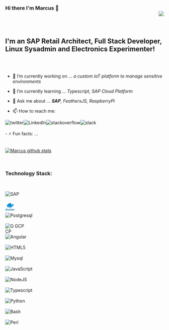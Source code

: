 ### Hi there I'm Marcus 👋 <div align = 'right'>![](https://komarev.com/ghpvc/?username=mrobst&color=green&style=plastic)</div>

<br />

## I'm an SAP Retail Architect, Full Stack Developer, Linux Sysadmin and Electronics Experimenter! 

<br />
<br />

<!--
**mrobst/mrobst** is a ✨ _special_ ✨ repository because its `README.md` (this file) appears on your GitHub profile.

Here are some ideas to get you started:
-->

- 🔭 I’m currently working on ... <i> a custom IoT platform to manage sensitive environments </i>

- 🌱 I’m currently learning ... <i> Typescript, SAP Cloud Platform</i>
- 💬 Ask me about ... <i> <b>SAP</b>, FeathersJS, RaspberryPi </i> 
- 📫 How to reach me: 

[<img align="left" alt="twitter" src="https://img.shields.io/badge/Twitter-1DA1F2?style=for-the-badge&logo=twitter&logoColor=white" />][twitter] 
[<img align="left" alt="LinkedIn" src="https://img.shields.io/badge/linkedin-%230077B5.svg?&style=for-the-badge&logo=linkedin&logoColor=white" />][linkedin]
[<img align="left" alt="stackoverflow" src="https://img.shields.io/badge/stack%20overflow-FE7A16?logo=stack-overflow&logoColor=white&style=for-the-badge" />][stackoverflow]
[<img align="left" alt="slack" src="https://img.shields.io/badge/Slack-4A154B?style=for-the-badge&logo=slack&logoColor=white"/>][slack]

<br />
<br />
- ⚡ Fun facts: ...
<br />
<br />


[![Marcus github stats](https://github-readme-stats.vercel.app/api?username=mrobst&count_private=true&show_icons=true&theme=solarized-dark)](https://github.com/mrobst/github-readme-stats)

<!--
[![Top Langs](https://github-readme-stats.vercel.app/api/top-langs/?username=mrobst&langs_count=8)](https://github.com/mrobst/github-readme-stats)
-->

<br />

### Technology Stack:

<br />

[<img align="left" alt="SAP" src="https://img.shields.io/badge/SAP-0FAAFF?style=for-the-badge&logo=sap&logoColor=white" />][blog] 
<br />
<br />
[<img align="left" alt="Docker" width="30px" src="https://raw.githubusercontent.com/github/explore/80688e429a7d4ef2fca1e82350fe8e3517d3494d/topics/docker/docker.png" />][blog]
<br />
<br />
[<img align="left" alt="Postgresql" src="https://img.shields.io/badge/PostgreSQL-316192?style=for-the-badge&logo=postgresql&logoColor=white" />][blog]
<br />
<br />
[<img align="left" alt="GCP" width="30px" src="https://cdn.jsdelivr.net/npm/simple-icons@v3/icons/googlecloud.svg" />][blog] GCP
<br />
<br />
[<img align="left" alt="Angular" src="https://img.shields.io/badge/Angular-DD0031?style=for-the-badge&logo=angular&logoColor=white" />][blog]
<br />
<br />
[<img align="left" alt="HTML5" src="https://img.shields.io/badge/HTML5-E34F26?style=for-the-badge&logo=html5&logoColor=white" />][blog]
<br />
<br />
[<img align="left" alt="Mysql" src="https://img.shields.io/badge/MySQL-00000F?style=for-the-badge&logo=mysql&logoColor=white" />][blog]
<br />
<br />
[<img align="left" alt="JavaScript" src="https://img.shields.io/badge/JavaScript-323330?style=for-the-badge&logo=javascript&logoColor=F7DF1E" />][blog]
<br />
<br />
[<img align="left" alt="NodeJS" src="https://img.shields.io/badge/Node.js-43853D?style=for-the-badge&logo=node.js&logoColor=white" />][blog]
<br />
<br />
[<img align="left" alt="Typescript" src="https://img.shields.io/badge/TypeScript-007ACC?style=for-the-badge&logo=typescript&logoColor=white" />][blog]
<br />
<br />
[<img align="left" alt="Python" src="https://img.shields.io/badge/Python-3776AB?style=for-the-badge&logo=python&logoColor=white" />][blog]
<br />
<br />
[<img align="left" alt="Bash" src="https://img.shields.io/badge/Shell_Script-121011?style=for-the-badge&logo=gnu-bash&logoColor=white" />][blog]
<br />
<br />
[<img align="left" alt="Perl" src="https://img.shields.io/badge/Perl-39457E?style=for-the-badge&logo=perl&logoColor=white" />][blog]

<br />
<br />


[linkedin]: https://www.linkedin.com/in/mrobst/
[stackoverflow]: https://stackoverflow.com/users/6347739/marcus-r
[twitter]: https://twitter.com/FairwayIT 
[blog]: http://www.fairwayit.com
[slack]: https://fairwayit.slack.com/team/U60EVUPCJ